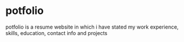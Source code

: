 # potfolio
potfolio is a resume website in which i have stated my work experience, skills, education, contact info and projects
